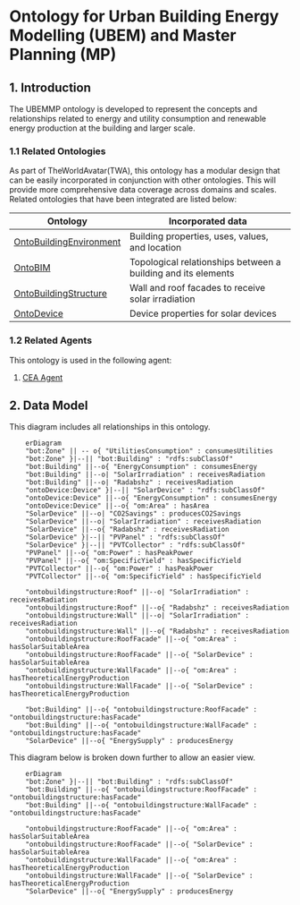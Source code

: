 # Ontology for Urban Building Energy Modelling (UBEM) and Master Planning (MP) 
## 1. Introduction
The UBEMMP ontology is developed to represent the concepts and relationships related to energy and utility consumption and renewable energy production at the building and larger scale.

### 1.1 Related Ontologies
As part of TheWorldAvatar(TWA), this ontology has a modular design that can be easily incorporated in conjunction with other ontologies. This will provide more comprehensive data coverage across domains and scales. Related ontologies that have been integrated are listed below:

| Ontology                                                                                                                  | Incorporated data                                            |
|---------------------------------------------------------------------------------------------------------------------------|--------------------------------------------------------------|
| [OntoBuildingEnvironment](https://github.com/cambridge-cares/TheWorldAvatar/tree/main/JPS_Ontology/ontology/ontobuiltenv) | Building properties, uses, values, and location              |
| [OntoBIM](https://github.com/cambridge-cares/TheWorldAvatar/tree/main/JPS_Ontology/ontology/ontobim)                      | Topological relationships between a building and its elements |
| [OntoBuildingStructure](https://github.com/cambridge-cares/TheWorldAvatar/tree/main/JPS_Ontology/ontology/ontobuildingstructure)                | Wall and roof facades to receive solar irradiation                          |
| [OntoDevice](https://github.com/cambridge-cares/TheWorldAvatar/tree/main/JPS_Ontology/ontology/ontodevice)                | Device properties for solar devices                          |

### 1.2 Related Agents
This ontology is used in the following agent:
1) [CEA Agent](https://github.com/cambridge-cares/TheWorldAvatar/tree/main/Agents/CEAAgent)

## 2. Data Model
This diagram includes all relationships in this ontology.
```mermaid
    erDiagram
    "bot:Zone" || -- o{ "UtilitiesConsumption" : consumesUtilities
    "bot:Zone" }|--|| "bot:Building" : "rdfs:subClassOf"
    "bot:Building" ||--o{ "EnergyConsumption" : consumesEnergy
    "bot:Building" ||--o| "SolarIrradiation" : receivesRadiation
    "bot:Building" ||--o| "Radabshz" : receivesRadiation
    "ontoDevice:Device" }|--|| "SolarDevice" : "rdfs:subClassOf"
    "ontoDevice:Device" ||--o{ "EnergyConsumption" : consumesEnergy
    "ontoDevice:Device" ||--o{ "om:Area" : hasArea
    "SolarDevice" ||--o| "CO2Savings" : producesCO2Savings
    "SolarDevice" ||--o| "SolarIrradiation" : receivesRadiation
    "SolarDevice" ||--o{ "Radabshz" : receivesRadiation
    "SolarDevice" }|--|| "PVPanel" : "rdfs:subClassOf"
    "SolarDevice" }|--|| "PVTCollector" : "rdfs:subClassOf"
    "PVPanel" ||--o{ "om:Power" : hasPeakPower
    "PVPanel" ||--o{ "om:SpecificYield" : hasSpecificYield
    "PVTCollector" ||--o{ "om:Power" : hasPeakPower
    "PVTCollector" ||--o{ "om:SpecificYield" : hasSpecificYield

    "ontobuildingstructure:Roof" ||--o| "SolarIrradiation" : receivesRadiation
    "ontobuildingstructure:Roof" ||--o{ "Radabshz" : receivesRadiation
    "ontobuildingstructure:Wall" ||--o| "SolarIrradiation" : receivesRadiation
    "ontobuildingstructure:Wall" ||--o{ "Radabshz" : receivesRadiation
    "ontobuildingstructure:RoofFacade" ||--o{ "om:Area" : hasSolarSuitableArea
    "ontobuildingstructure:RoofFacade" ||--o{ "SolarDevice" : hasSolarSuitableArea
    "ontobuildingstructure:WallFacade" ||--o{ "om:Area" : hasTheoreticalEnergyProduction
    "ontobuildingstructure:WallFacade" ||--o{ "SolarDevice" : hasTheoreticalEnergyProduction

    "bot:Building" ||--o{ "ontobuildingstructure:RoofFacade" : "ontobuildingstructure:hasFacade"
    "bot:Building" ||--o{ "ontobuildingstructure:WallFacade" : "ontobuildingstructure:hasFacade"
    "SolarDevice" ||--o{ "EnergySupply" : producesEnergy
```

This diagram below is broken down further to allow an easier view.
```mermaid
    erDiagram
    "bot:Zone" }|--|| "bot:Building" : "rdfs:subClassOf"
    "bot:Building" ||--o{ "ontobuildingstructure:RoofFacade" : "ontobuildingstructure:hasFacade"
    "bot:Building" ||--o{ "ontobuildingstructure:WallFacade" : "ontobuildingstructure:hasFacade"

    "ontobuildingstructure:RoofFacade" ||--o{ "om:Area" : hasSolarSuitableArea
    "ontobuildingstructure:RoofFacade" ||--o{ "SolarDevice" : hasSolarSuitableArea
    "ontobuildingstructure:WallFacade" ||--o{ "om:Area" : hasTheoreticalEnergyProduction
    "ontobuildingstructure:WallFacade" ||--o{ "SolarDevice" : hasTheoreticalEnergyProduction
    "SolarDevice" ||--o{ "EnergySupply" : producesEnergy


```